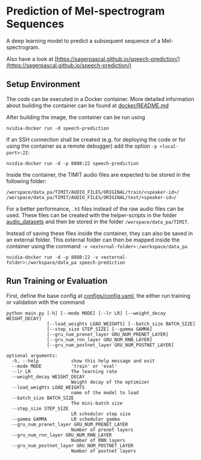 # Prediction of Mel-spectrogram Sequences

A deep learning model to predict a subsequent sequence of a Mel-spectrogram.

Also have a look at [https://sagerpascal.github.io/speech-prediction/](https://sagerpascal.github.io/speech-prediction/)

## Setup Environment
The code can be executed in a Docker container. More detailed information about building the container can be found at [docker/README.md](docker/README.md)

After building the image, the container can be run using
````shell
nvidia-docker run -d speech-prediction
````

If an SSH connection shall be created (e.g. for deploying the code or for using the container as a remote debugger) add the option `-p <local-port>:22`:
````shell
nvidia-docker run -d -p 8888:22 speech-prediction
````

Inside the container, the TIMIT audio files are expected to be stored in the following folder:
````
/worspace/data_pa/TIMIT/AUDIO_FILES/ORIGINAL/train/<speaker-id>/
/worspace/data_pa/TIMIT/AUDIO_FILES/ORIGINAL/test/<speaker-id>/
````

For a better performance, `.h5` files instead of the raw audio files can be used. These files can be created with the helper-scripts
in the folder [audio_datasets](audio_datasets) and then be stored in the folder `/worspace/data_pa/TIMIT`.

Instead of saving these files inside the container, they can also be saved in an external folder. This external folder can then
be mapped inside the container using the command `-v <external-folder>:/workspace/data_pa`

````shell
nvidia-docker run -d -p 8888:22 -v <external-folder>:/workspace/data_pa speech-prediction
````

## Run Training or Evaluation

First, define the base config at [configs/config.yaml](configs/config.yaml), the either run training or validation with the command

````shell
python main.py [-h] [--mode MODE] [--lr LR] [--weight_decay WEIGHT_DECAY]
               [--load_weights LOAD_WEIGHTS] [--batch_size BATCH_SIZE]
               [--step_size STEP_SIZE] [--gamma GAMMA]
               [--gru_num_prenet_layer GRU_NUM_PRENET_LAYER]
               [--gru_num_rnn_layer GRU_NUM_RNN_LAYER]
               [--gru_num_postnet_layer GRU_NUM_POSTNET_LAYER]

optional arguments:
  -h, --help            show this help message and exit
  --mode MODE           'train' or 'eval'
  --lr LR               The learning rate
  --weight_decay WEIGHT_DECAY
                        Weight decay of the optimizer
  --load_weights LOAD_WEIGHTS
                        name of the model to load
  --batch_size BATCH_SIZE
                        The mini-batch size
  --step_size STEP_SIZE
                        LR scheduler step size
  --gamma GAMMA         LR scheduler gamma
  --gru_num_prenet_layer GRU_NUM_PRENET_LAYER
                        Number of prenet layers
  --gru_num_rnn_layer GRU_NUM_RNN_LAYER
                        Number of RNN layers
  --gru_num_postnet_layer GRU_NUM_POSTNET_LAYER
                        Number of postnet layers
````



